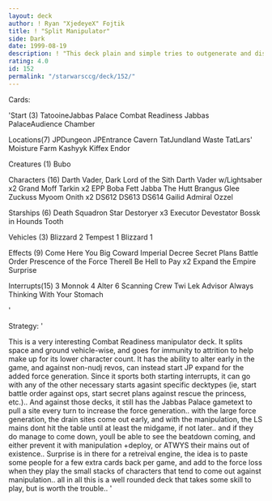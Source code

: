 ```yaml
---
layout: deck
author: ! Ryan "XjedeyeX" Fojtik
title: ! "Split Manipulator"
side: Dark
date: 1999-08-19
description: ! "This deck plain and simple tries to outgenerate and disrupt the opponent while maintaining the ability to battle effectively everywhere.. the large number of recycling interrupts and characters give it a lot of flexibility and the ability to start differe"
rating: 4.0
id: 152
permalink: "/starwarsccg/deck/152/"
---
```

Cards: 

'Start (3)
TatooineJabbas Palace
Combat Readiness
Jabbas PalaceAudience Chamber

Locations(7)
JPDungeon
JPEntrance Cavern
TatJundland Waste
TatLars' Moisture Farm
Kashyyk
Kiffex
Endor

Creatures (1)
Bubo

Characters (16)
Darth Vader, Dark Lord of the Sith
Darth Vader w/Lightsaber x2
Grand Moff Tarkin x2
EPP Boba Fett
Jabba The Hutt
Brangus Glee
Zuckuss
Myoom Onith x2
DS612
DS613
DS614
Gailid
Admiral Ozzel

Starships (6)
Death Squadron Star Destoryer x3
Executor
Devestator
Bossk in Hounds Tooth

Vehicles (3)
Blizzard 2
Tempest 1
Blizzard 1

Effects (9)
Come Here You Big Coward
Imperial Decree
Secret Plans
Battle Order
Prescence of the Force
Therell Be Hell to Pay x2
Expand the Empire
Surprise

Interrupts(15)
3 Monnok
4 Alter
6 Scanning Crew
Twi Lek Advisor
Always Thinking With Your Stomach

'

Strategy: '

This is a very interesting Combat Readiness manipulator deck. It splits space and ground vehicle-wise, and goes for immunity to attrition to help make up for its lower character count. It has the ability to alter early in the game, and against non-nudj revos, can instead start JP expand for the added force generation. Since  it sports both starting interrupts, it can go with any of the other necessary starts agasint specific decktypes (ie, start battle order against ops, start secret plans against rescue the princess, etc.).. And against those decks, it still has the Jabbas Palace gametext to pull a site every turn to increase the force generation.. with the large force generation, the drain sites come out early, and with the manipulation, the LS mains dont hit the table until at least the midgame, if not later..  and if they do manage to come down, youll be able to see the beatdown coming, and either prevent it with manipulation +deploy, or ATWYS their mains out of existence.. Surprise is in there for a retreival engine, the idea is to paste some people for a few extra cards back per game, and add to the force loss when they play the small stacks of characters that tend to come out against manipulation.. all in all this is a well rounded deck that takes some skill to play, but is worth the trouble.. '

